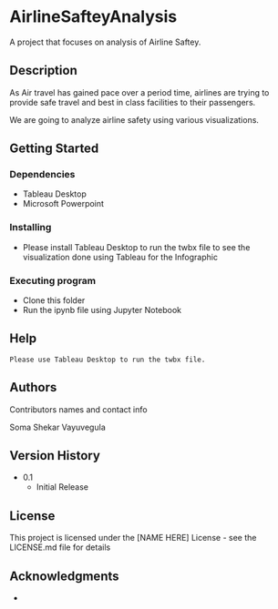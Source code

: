 # AirlineSafteyAnalysis

A project that focuses on analysis of Airline Saftey.

## Description

   As Air travel has gained pace over a period time, airlines are trying to provide safe travel and best in class facilities to their passengers.

   We are going to analyze airline safety using various visualizations.

## Getting Started

### Dependencies

* Tableau Desktop
* Microsoft Powerpoint

### Installing

* Please install Tableau Desktop to run the twbx file to see the visualization done using Tableau for the Infographic

### Executing program

* Clone this folder
* Run the ipynb file using Jupyter Notebook

## Help

```
Please use Tableau Desktop to run the twbx file.
```

## Authors

Contributors names and contact info

Soma Shekar Vayuvegula

## Version History

* 0.1
    * Initial Release

## License

This project is licensed under the [NAME HERE] License - see the LICENSE.md file for details

## Acknowledgments

* 


